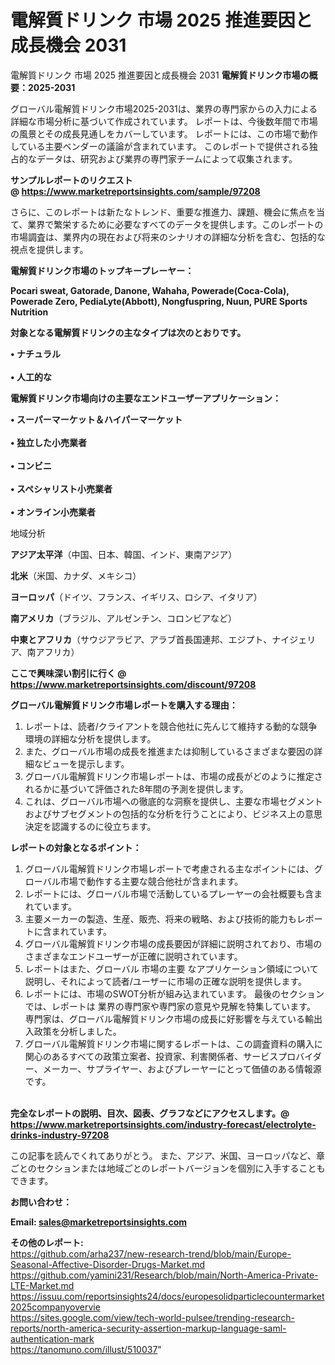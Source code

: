 # 電解質ドリンク 市場 2025 推進要因と成長機会 2031
 電解質ドリンク 市場 2025 推進要因と成長機会 2031
<strong><b>電解質ドリンク市場の概要：2025-2031</b></strong>

グローバル電解質ドリンク市場2025-2031は、業界の専門家からの入力による詳細な市場分析に基づいて作成されています。 レポートは、今後数年間で市場の風景とその成長見通しをカバーしています。 レポートには、この市場で動作している主要ベンダーの議論が含まれています。 このレポートで提供される独占的なデータは、研究および業界の専門家チームによって収集されます。

<strong>サンプルレポートのリクエスト @ <a href=https://www.marketreportsinsights.com/sample/97208>https://www.marketreportsinsights.com/sample/97208</a></strong>

さらに、このレポートは新たなトレンド、重要な推進力、課題、機会に焦点を当て、業界で繁栄するために必要なすべてのデータを提供します。このレポートの市場調査は、業界内の現在および将来のシナリオの詳細な分析を含む、包括的な視点を提供します。

<strong>電解質ドリンク市場のトップキープレーヤー：</strong>

<strong>Pocari sweat, Gatorade, Danone, Wahaha, Powerade(Coca-Cola), Powerade Zero, PediaLyte(Abbott), Nongfuspring, Nuun, PURE Sports Nutrition</strong>

<strong><b>対象となる電解質ドリンクの主なタイプは次のとおりです。</b></strong>

<strong>• ナチュラル<br><br>• 人工的な</strong>

<strong><b>電解質ドリンク市場向けの主要なエンドユーザーアプリケーション：</b></strong>

<strong>• スーパーマーケット＆ハイパーマーケット<br><br>• 独立した小売業者<br><br>• コンビニ<br><br>• スペシャリスト小売業者<br><br>• オンライン小売業者</strong>

 地域分析

<strong><b>アジア太平洋</b></strong>（中国、日本、韓国、インド、東南アジア）

<strong><b>北米</b></strong>（米国、カナダ、メキシコ）

<strong><b>ヨーロッパ</b></strong>（ドイツ、フランス、イギリス、ロシア、イタリア）

<strong><b>南アメリカ</b></strong>（ブラジル、アルゼンチン、コロンビアなど）

<strong><b>中東とアフリカ</b></strong>（サウジアラビア、アラブ首長国連邦、エジプト、ナイジェリア、南アフリカ）

<strong>ここで興味深い割引に行く @ <a href=https://www.marketreportsinsights.com/discount/97208>https://www.marketreportsinsights.com/discount/97208</a></strong>

<strong><b>グローバル電解質ドリンク市場レポートを購入する理由：</b></strong>
<ol>
  <li>レポートは、読者/クライアントを競合他社に先んじて維持する動的な競争環境の詳細な分析を提供します。</li>
  <li>また、グローバル市場の成長を推進または抑制しているさまざまな要因の詳細なビューを提示します。</li>
  <li>グローバル電解質ドリンク市場レポートは、市場の成長がどのように推定されるかに基づいて評価された8年間の予測を提供します。</li>
  <li>これは、グローバル市場への徹底的な洞察を提供し、主要な市場セグメントおよびサブセグメントの包括的な分析を行うことにより、ビジネス上の意思決定を認識するのに役立ちます。</li>
</ol>
<strong><b>レポートの対象となるポイント：</b></strong>
<ol>
  <li>グローバル電解質ドリンク市場レポートで考慮される主なポイントには、グローバル市場で動作する主要な競合他社が含まれます。</li>
  <li>レポートには、グローバル市場で活動しているプレーヤーの会社概要も含まれています。</li>
  <li>主要メーカーの製造、生産、販売、将来の戦略、および技術的能力もレポートに含まれています。</li>
  <li>グローバル電解質ドリンク市場の成長要因が詳細に説明されており、市場のさまざまなエンドユーザーが正確に説明されています。</li>
  <li>レポートはまた、グローバル 市場の主要 なアプリケーション領域について説明し、それによって読者/ユーザーに市場の正確な説明を提供します。</li>
  <li>レポートには、市場のSWOT分析が組み込まれています。 最後のセクションでは、レポートは 業界の専門家や専門家の意見や見解を特集しています。 専門家は、グローバル電解質ドリンク市場の成長に好影響を与えている輸出入政策を分析しました。</li>
  <li>グローバル電解質ドリンク市場に関するレポートは、この調査資料の購入に関心のあるすべての政策立案者、投資家、利害関係者、サービスプロバイダー、メーカー、サプライヤー、およびプレーヤーにとって価値のある情報源です。</li>
</ol><br>
<strong>完全なレポートの説明、目次、図表、グラフなどにアクセスします。@ <a href=https://www.marketreportsinsights.com/industry-forecast/electrolyte-drinks-industry-97208>https://www.marketreportsinsights.com/industry-forecast/electrolyte-drinks-industry-97208</a></strong>

この記事を読んでくれてありがとう。 また、アジア、米国、ヨーロッパなど、章ごとのセクションまたは地域ごとのレポートバージョンを個別に入手することもできます。

<strong><b>お問い合わせ：</b></strong>

<strong>Email: </strong><a href=mailto:sales@marketreportsinsights.com><strong>sales@marketreportsinsights.com</strong></a>

<strong>その他のレポート:</strong>
<br>
<a href=https://github.com/arha237/new-research-trend/blob/main/Europe-Seasonal-Affective-Disorder-Drugs-Market.md>https://github.com/arha237/new-research-trend/blob/main/Europe-Seasonal-Affective-Disorder-Drugs-Market.md</a>
<br>
<a href=https://github.com/yamini231/Research/blob/main/North-America-Private-LTE-Market.md>https://github.com/yamini231/Research/blob/main/North-America-Private-LTE-Market.md</a>
<br>
<a href=https://issuu.com/reportsinsights24/docs/europesolidparticlecountermarket2025companyovervie>https://issuu.com/reportsinsights24/docs/europesolidparticlecountermarket2025companyovervie</a>
<br>
<a href=https://sites.google.com/view/tech-world-pulsee/trending-research-reports/north-america-security-assertion-markup-language-saml-authentication-mark>https://sites.google.com/view/tech-world-pulsee/trending-research-reports/north-america-security-assertion-markup-language-saml-authentication-mark</a>
<br>
<a href=https://tanomuno.com/illust/510037>https://tanomuno.com/illust/510037</a>"
